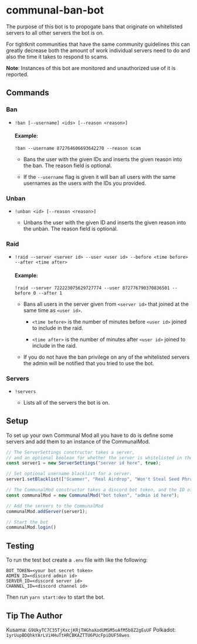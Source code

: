 # communal-ban-bot

The purpose of this bot is to propogate bans that originate on whitelisted servers to all other servers the bot is on.

For tightknit communities that have the same community guidelines this can greatly decrease both the amount of work individual servers need to do and also the time it takes to respond to scams.

**Note**: Instances of this bot are monitored and unauthorized use of it is reported.

## Commands

### Ban

- `!ban [--username] <ids> [--reason <reason>]`

   #### Example:
   ```
   !ban --username 872764606693642270 --reason scam
   ```

  - Bans the user with the given IDs and inserts the given reason into the ban. The reason field is optional.

  - If the `--username` flag is given it will ban all users with the same usernames as the users with the IDs you provided.
### Unban
- `!unban <id> [--reason <reason>]`

  - Unbans the user with the given ID and inserts the given reason into the unban. The reason field is optional.

### Raid
- `!raid --server <server id> --user <user id> --before <time before> --after <time after>`
   
   #### Example:
   ```
   !raid --server 722223075629727774 --user 872776790370836501 --before 0 --after 1
   ```

  - Bans all users in the server given from `<server id>` that joined at the same time as `<user id>`.

    - `<time before>` is the number of minutes before `<user id>` joined to include in the raid.

    - `<time after>` is the number of minutes after `<user id>` joined to include in the raid.

  - If you do not have the ban privilege on any of the whitelisted servers the admin will be notified that you tried to use the bot.

### Servers
- `!servers`

  - Lists all of the servers the bot is on.

## Setup

To set up your own Communal Mod all you have to do is define some servers and add them to an instance of the CommunalMod.

```js
// The ServerSettings constructor takes a server, 
// and an optional boolean for whether the server is whitelisted in the bot.
const server1 = new ServerSettings("server id here", true);

// Set optional username blacklist for a server.
server1.setBlacklist(["Scammer", "Real Airdrop", "Won't Steal Seed Phrase"]);

// The CommunalMod constructor takes a discord bot token, and the ID of the bot's admin.
const communalMod = new CommunalMod("bot token", "admin id here");

// Add the servers to the CommunalMod
communalMod.addServer(server1);

// Start the bot
communalMod.login()
```

## Testing

To run the test bot create a `.env` file with like the following:

```
BOT_TOKEN=<your bot secret token>
ADMIN_ID=<discord admin id>
SERVER_ID=<discord server id>
CHANNEL_ID=<discord channel id>
```

Then run `yarn start:dev` to start the bot.

## Tip The Author

Kusama: `G9UkyTC7C35TjKxcjKRjTHGhaXodUMSM5uAfM5b8Z2gEuUF`
Polkadot: `1yrUupBDQhkYArLViHHuTtHRCBKAZTTU6PUcFpiDUF58wes`
